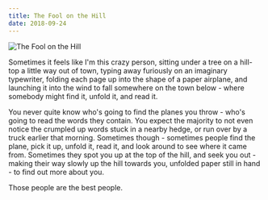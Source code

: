 ```yaml
---
title: The Fool on the Hill
date: 2018-09-24
---
```


![The Fool on the Hill](https://source.unsplash.com/LuQ2ex5HY3c/1600x900)

Sometimes it feels like I'm this crazy person, sitting under a tree on a hill-top a little way out of town, typing away furiously on an imaginary typewriter, folding each page up into the shape of a paper airplane, and launching it into the wind to fall somewhere on the town below - where somebody might find it, unfold it, and read it.

You never quite know who's going to find the planes you throw - who's going to read the words they contain. You expect the majority to not even notice the crumpled up words stuck in a nearby hedge, or run over by a truck earlier that morning. Sometimes though - sometimes people find the plane, pick it up, unfold it, read it, and look around to see where it came from. Sometimes they spot you up at the top of the hill, and seek you out - making their way slowly up the hill towards you, unfolded paper still in hand - to find out more about you.

Those people are the best people.